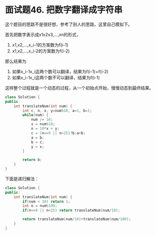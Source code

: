 # 面试题46. 把数字翻译成字符串
这个题目的思路不是很好想，参考了别人的思路，这里自己模拟下。

首先把数字表示成x1x2x3,...,xn的形式，
1. x1,x2,...,x_i-1的方案数为f(i-1)
1. x1,x2,...,x_i-2的方案数为f(i-2)

那么结果为
1. 如果x_i-1x_i这两个数可以翻译，结果为f(i-1)+f(i-2)
2. 如果x_i-1x_i这两个数不可以翻译，结果为f(i-1)

这样整个过程就是一个动态的过程，从一个初始点开始，慢慢动态到最终结果。

```cpp
class Solution {
public:
    int translateNum(int num) {
        int c, n, x, y=num%10, a=1, b=1;
        while(num) {
            num /= 10;
            x = num%10;
            n = 10*x + y;
            c = (n<=9 || n>25)?b:a+b;
            a = b;
            b = c;
            y = x;
        }

        return b;
    }
}
```

下面是递归解法：
```cpp
class Solution {
public:
    int translateNum(int num) {
        if(num < 10) return 1;
        int n = num%100;
        if(n<=9 || n>25) return translateNum(num/10);

        return translateNum(num/10)+translateNum(num/100);
    }
}
```